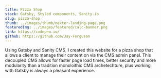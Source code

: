 ```yaml
---
title: Pizza Shop
stack: Gatsby, Styled components, Sanity.io
slug: pizza-shop
thumb: ../images/thumb/nexter-landing-page.png
featuredImg: ../images/featured/calc-banner.png
link: https://codepen.io/
github: https://github.com/Jay-Ferguson
---
```


Using Gatsby and Sanity CMS, I created this website for a pizza shop that allows a client to manage their content on via the CMS admin panel. 
This decoupled CMS allows for faster page load times, better security and more modularity than a tradition monoloithic CMS archetechture, plus working
with Gatsby is always a pleasant experience. 